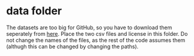 # data folder

The datasets are too big for GitHub, so you have to download them seperately from [here](https://doi.org/10.5281/zenodo.3702259). Place the two csv files and license in this folder. Do not change the names of the files, as the rest of the code assumes them (althugh this can be changed by changing the paths).
